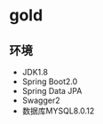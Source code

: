 # gold
## 环境
  >
  - JDK1.8 
  - Spring Boot2.0
  - Spring Data JPA
  - Swagger2
  - 数据库MYSQL8.0.12
  
  
